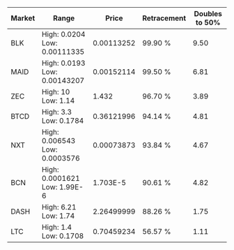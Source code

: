 | Market | Range | Price| Retracement | Doubles to 50% |
| --- | --- | --- | --- | --- |
| BLK | High: 0.0204<br />Low: 0.00111335 | 0.00113252 | 99.90 % | 9.50 |
| MAID | High: 0.0193<br />Low: 0.00143207 | 0.00152114 | 99.50 % | 6.81 |
| ZEC | High: 10<br />Low: 1.14 | 1.432 | 96.70 % | 3.89 |
| BTCD | High: 3.3<br />Low: 0.1784 | 0.36121996 | 94.14 % | 4.81 |
| NXT | High: 0.006543<br />Low: 0.0003576 | 0.00073873 | 93.84 % | 4.67 |
| BCN | High: 0.0001621<br />Low: 1.99E-6 | 1.703E-5 | 90.61 % | 4.82 |
| DASH | High: 6.21<br />Low: 1.74 | 2.26499999 | 88.26 % | 1.75 |
| LTC | High: 1.4<br />Low: 0.1708 | 0.70459234 | 56.57 % | 1.11 |
